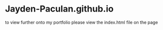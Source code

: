 # Jayden-Paculan.github.io

to view further onto my portfolio please view the index.html file on the page 
